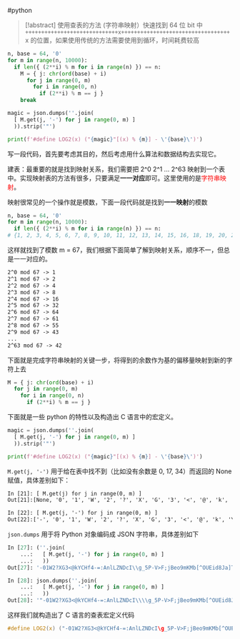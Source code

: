 #python

>[!abstract]
>使用查表的方法 (字符串映射）快速找到 64 位 bit 中 `+++++++++++++++++++++++++++++x++++++++++++++++++++++++++++++++++`   
>x 的位置，如果使用传统的方法需要使用到循环，时间耗费较高


```python import json
n, base = 64, '0'
for m in range(n, 10000):
  if len({ (2**i) % m for i in range(n) }) == n:
    M = { j: chr(ord(base) + i)
      for j in range(0, m)
        for i in range(0, n)
          if (2**i) % m == j }
    break

magic = json.dumps(''.join(
  [ M.get(j, '-') for j in range(0, m) ]
  )).strip('"')

print(f'#define LOG2(x) ("{magic}"[(x) % {m}] - \'{base}\')')
```

写一段代码，首先要考虑其目的，然后考虑用什么算法和数据结构去实现它。

建表：最重要的就是找到映射关系，我们需要把 2^0 2^1 ... 2^63 映射到一个表中。实现映射表的方法有很多，只要满足**一一对应**即可。这里使用的是<font color="#ff0000">字符串映射</font>。

映射很常见的一个操作就是模数，下面一段代码就是找到**一一映射**的模数
```python
n, base = 64, '0'
for m in range(n, 10000):
  if len({ (2**i) % m for i in range(n) }) == n:
# {1, 2, 3, 4, 5, 6, 7, 8, 9, 10, 11, 12, 13, 14, 15, 16, 18, 19, 20, 21, 22, 23, 24, 25, 26, 27, 28, 29, 30, 31, 32, 33, 35, 36, 37, 38, 39, 40, 41, 42, 43, 44, 45, 46, 47, 48, 49, 50, 51, 52, 53, 54, 55, 56, 57, 58, 59, 60, 61, 62, 63, 64, 65, 66}
```

这样就找到了模数 m = 67，我们根据下面简单了解到映射关系，顺序不一，但总是一一对应的。

```txt
2^0 mod 67 -> 1
2^1 mod 67 -> 2
2^2 mod 67 -> 4
2^3 mod 67 -> 8
2^4 mod 67 -> 16
2^5 mod 67 -> 32
2^6 mod 67 -> 64
2^7 mod 67 -> 61
2^8 mod 67 -> 55
2^9 mod 67 -> 43
...
2^63 mod 67 -> 42
```

下面就是完成字符串映射的关键一步，将得到的余数作为基的偏移量映射到新的字符上去

```python
M = { j: chr(ord(base) + i)
  for j in range(0, m)
    for i in range(0, n)
      if (2**i) % m == j }
```

下面就是一些 python 的特性以及构造出 C 语言中的宏定义。

```python
magic = json.dumps(''.join(
  [ M.get(j, '-') for j in range(0, m) ]
  )).strip('"')

print(f'#define LOG2(x) ("{magic}"[(x) % {m}] - \'{base}\')')
```

`M.get(j, '-')` 用于给在表中找不到（比如没有余数是 0, 17, 34）而返回的 None 赋值，具体差别如下：

```txt
In [21]: [ M.get(j) for j in range(0, m) ]
Out[21]:[None, '0', '1', 'W', '2', '?', 'X', 'G', '3', '<', '@', 'k', 'Y', 'C', 'H', 'f', '4', None, '=', ':', 'A', 'n', 'l', 'L', 'Z', 'N', 'D', 'c', 'I', '\', 'g', '_', '5', 'P', None, 'V', '>', 'F', ';', 'j', 'B', 'e', 'o', '9', 'm', 'K', 'M', 'b', '[', '^', 'O', 'U', 'E', 'i', 'd', '8', 'J', 'a', ']', 'T', 'h', '7', '`', 'S', '6', 'R', 'Q']

In [22]: [ M.get(j, '-') for j in range(0, m) ]
Out[22]:['-', '0', '1', 'W', '2', '?', 'X', 'G', '3', '<', '@', 'k', 'Y', 'C', 'H', 'f', '4', '-', '=', ':', 'A', 'n', 'l', 'L', 'Z', 'N', 'D', 'c', 'I', '\', 'g', '_', '5', 'P', '-', 'V', '>', 'F', ';', 'j', 'B', 'e', 'o', '9', 'm', 'K', 'M', 'b', '[', '^', 'O', 'U', 'E', 'i', 'd', '8', 'J', 'a', ']', 'T', 'h', '7', '`', 'S', '6', 'R', 'Q']

```

`json.dumps`  用于将 Python 对象编码成 JSON 字符串，具体差别如下

```python
In [27]: (''.join(
    ...:   [ M.get(j, '-') for j in range(0, m) ]
    ...:   ))
Out[27]: '-01W2?XG3<@kYCHf4-=:AnlLZNDcI\\g_5P-V>F;jBeo9mKMb[^OUEid8Ja]Th7`S6RQ'

In [28]: json.dumps(''.join(
    ...:   [ M.get(j, '-') for j in range(0, m) ]
    ...:   ))
Out[28]: '"-01W2?XG3<@kYCHf4-=:AnlLZNDcI\\\\g_5P-V>F;jBeo9mKMb[^OUEid8Ja]Th7`S6RQ"'
```

这样我们就构造出了 C 语言的查表宏定义代码

```c
#define LOG2(x) ("-01W2?XG3<@kYCHf4-=:AnlLZNDcI\g_5P-V>F;jBeo9mKMb[^OUEid8Ja]Th7`S6RQ"[(x) % 67] - '0')
```
